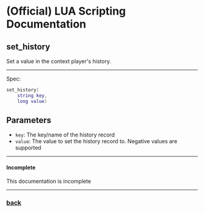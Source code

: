 
# (Official) LUA Scripting Documentation

## set_history

Set a value in the context player's history.

___

Spec:

```lua
set_history(
	string key,
	long value)
```

## Parameters

- `key`: The key/name of the history record
- `value`: The value to set the history record to. Negative values are supported

___

#### Incomplete

This documentation is incomplete

___

### [back](../history)
